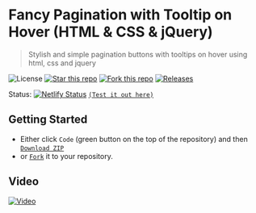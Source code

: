 # Fancy Pagination with Tooltip on Hover (HTML & CSS & jQuery)
> Stylish and simple pagination buttons with tooltips on hover using html, css and jquery

![License](https://img.shields.io/npm/l/css-star-rating.svg)
[![Star this repo](https://badgen.net/github/stars/blank-yt/Fancy-Pagination-with-Tooltip-on-Hover)](https://github.com/blank-yt/Fancy-Pagination-with-Tooltip-on-Hover/stargazers/)
[![Fork this repo](https://badgen.net/github/forks/blank-yt/Fancy-Pagination-with-Tooltip-on-Hover)](https://github.com/blank-yt/Fancy-Pagination-with-Tooltip-on-Hover/fork/)
[![Releases](https://img.shields.io/github/downloads/blank-yt/Fancy-Pagination-with-Tooltip-on-Hover/total.svg)](https://github.com/blank-yt/Fancy-Pagination-with-Tooltip-on-Hover/archive/refs/tags/Release.zip)

Status: [![Netlify Status](https://api.netlify.com/api/v1/badges/43bb990a-2f3d-44d9-aed5-41e6d121cfe9/deploy-status)](https://profound-cassata-40ad80.netlify.app/) [`(Test it out here)`](https://profound-cassata-40ad80.netlify.app/)

## Getting Started
- Either click `Code` (green button on the top of the repository) and then [`Download ZIP`](https://github.com/blank-yt/Fancy-Pagination-with-Tooltip-on-Hover/archive/refs/tags/Release.zip)
- or [`Fork`](https://github.com/blank-yt/Fancy-Pagination-with-Tooltip-on-Hover/fork) it to your repository.

## Video
[![Video](https://img.youtube.com/vi/iWQ2kjJGz_c/0.jpg)](https://www.youtube.com/watch?v=iWQ2kjJGz_c)
